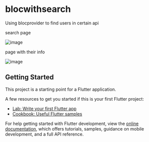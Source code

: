 # blocwithsearch

Using blocprovider to find users in certain api

search page

![image](https://github.com/RakhmanSabirov/BlocProvider_search_users/assets/140696861/4c676c2b-c789-4ee4-bc35-c2799252fd68)

page with their info

![image](https://github.com/RakhmanSabirov/BlocProvider_search_users/assets/140696861/6093ec77-fda2-4f4e-93c4-ec4f2235943e)


## Getting Started

This project is a starting point for a Flutter application.

A few resources to get you started if this is your first Flutter project:

- [Lab: Write your first Flutter app](https://docs.flutter.dev/get-started/codelab)
- [Cookbook: Useful Flutter samples](https://docs.flutter.dev/cookbook)

For help getting started with Flutter development, view the
[online documentation](https://docs.flutter.dev/), which offers tutorials,
samples, guidance on mobile development, and a full API reference.
